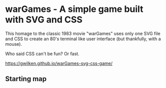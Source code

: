 # warGames - A simple game built with SVG and CSS

This homage to the classic 1983 movie "warGames" uses only one SVG file and CSS to create an 80's terminal like user interface (but thankfully, with a mouse).

Who said CSS can't be fun? Or fast.

<a href="https://gwilken.github.io/ElectoralWarGames/">https://gwilken.github.io/warGames-svg-css-game/</a>


## Starting map

